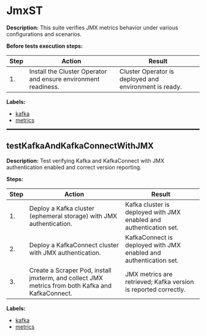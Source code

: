 # JmxST

**Description:** This suite verifies JMX metrics behavior under various configurations and scenarios.

**Before tests execution steps:**

| Step | Action | Result |
| - | - | - |
| 1. | Install the Cluster Operator and ensure environment readiness. | Cluster Operator is deployed and environment is ready. |

**Labels:**

* [kafka](labels/kafka.md)
* [metrics](labels/metrics.md)

<hr style="border:1px solid">

## testKafkaAndKafkaConnectWithJMX

**Description:** Test verifying Kafka and KafkaConnect with JMX authentication enabled and correct version reporting.

**Steps:**

| Step | Action | Result |
| - | - | - |
| 1. | Deploy a Kafka cluster (ephemeral storage) with JMX authentication. | Kafka cluster is deployed with JMX enabled and authentication set. |
| 2. | Deploy a KafkaConnect cluster with JMX authentication. | KafkaConnect is deployed with JMX enabled and authentication set. |
| 3. | Create a Scraper Pod, install jmxterm, and collect JMX metrics from both Kafka and KafkaConnect. | JMX metrics are retrieved; Kafka version is reported correctly. |

**Labels:**

* [kafka](labels/kafka.md)
* [metrics](labels/metrics.md)

